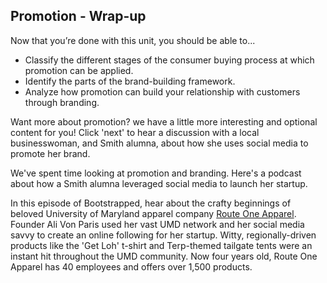 ## Promotion - Wrap-up

Now that you’re done with this unit, you should be able to...

- Classify the different stages of the consumer buying process at which promotion can be applied.
- Identify the parts of the brand-building framework.
- Analyze how promotion can build your relationship with customers through branding.

Want more about promotion? we have a little more interesting and optional content for you! Click 'next' to hear a discussion with a local businesswoman, and Smith alumna, about how she uses social media to promote her brand.

We've spent time looking at promotion and branding. Here's a podcast about how a Smith alumna leveraged social media to launch her startup.

In this episode of Bootstrapped, hear about the crafty beginnings of beloved University of Maryland apparel company [Route One Apparel](https://www.routeoneapparel.com/). Founder Ali Von Paris used her vast UMD network and her social media savvy to create an online following for her startup. Witty, regionally-driven products like the 'Get Loh' t-shirt and Terp-themed tailgate tents were an instant hit throughout the UMD community. Now four years old, Route One Apparel has 40 employees and offers over 1,500 products.